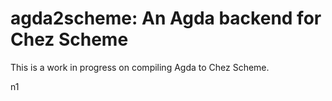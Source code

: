 agda2scheme: An Agda backend for Chez Scheme
============================================

This is a work in progress on compiling Agda to Chez Scheme.

n1
